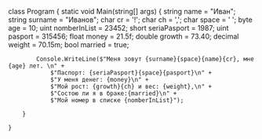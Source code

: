 class Program
    {
        static void Main(string[] args)
        {
            string name = "Иван";
            string surname = "Иванов";
            char cr = '!';
            char ch = ',';
            char space = ' ';
            byte age = 10;
            uint nomberInList = 23452;
            short seriaPasport = 1987; 
            uint pasport = 315456;
            float money = 21.5f;
            double growth = 73.40;
            decimal weight = 70.15m;
            bool married = true;

            Console.WriteLine($"Меня зовут {surname}{space}{name}{cr}, мне {age} лет. \n" +
                $"Паспорт: {seriaPasport}{space}{pasport}\n" +
                $"У меня денег: {money}\n" +
                $"Мой рост: {growth}{ch} и вес: {weight},\n" +
                $"Состою ли я в браке:{married}\n" +
                $"Мой номер в списке {nomberInList}");

        }

    }
